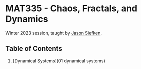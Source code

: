 # MAT335 - Chaos, Fractals, and Dynamics

Winter 2023 session, taught by [Jason Siefken](www.math.toronto.edu/siefkenj/homepage/index.html).

## Table of Contents

1. [Dynamical Systems](01 dynamical systems)